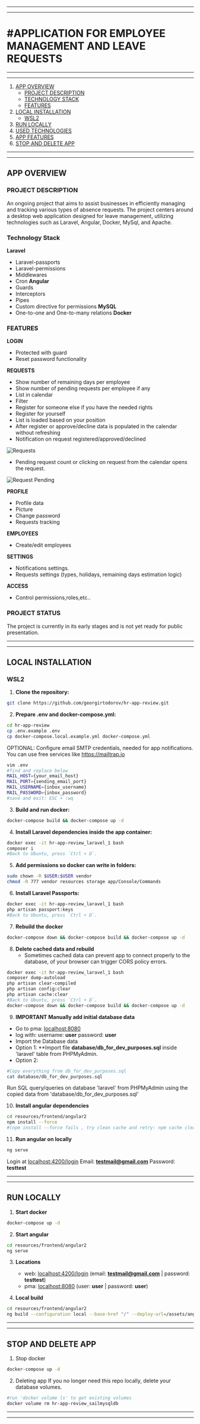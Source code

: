 ***
***
# #APPLICATION FOR EMPLOYEE MANAGEMENT AND LEAVE REQUESTS
***
***

1. [APP OVERVIEW](#app-overview)
    - [PROJECT DESCRIPTION](#project-description)
    - [TECHNOLOGY STACK](#technology-sack)
    - [FEATURES](#features)
2. [LOCAL INSTALLATION](#local-installation)
    - [WSL2](#wsl2)
3. [RUN LOCALLY](#run-locally)
4. [USED TECHNOLOGIES](#used-technologies)
5. [APP FEATURES](#app-features)
6. [STOP AND DELETE APP](#stop-and-delete-app)

***
***
## APP OVERVIEW

<h3>PROJECT DESCRIPTION</h3>

An ongoing project that aims to assist businesses in efficiently managing and tracking various types of absence requests. The project centers around a desktop web application designed for leave management, utilizing technologies such as Laravel, Angular, Docker, MySql, and Apache.

<h3>Technology Stack</h3>

**Laravel**
   - Laravel-passports
   - Laravel-permissions
   - Middlewares
   - Cron
**Angular**
   - Guards
   - Interceptors
   - Pipes
   - Custom directive for permissions
**MySQL**
   - One-to-one and One-to-many relations
**Docker**

<h3>FEATURES</h3>

**LOGIN**
   - Protected with guard
   - Reset password functionality

**REQUESTS**
   - Show number of remaining days per employee
   - Show number of pending requests per employee if any
   - List in calendar
   - Filter
   - Register for someone else if you have the needed rights
   - Register for yourself
   - List is loaded based on your position
   - After register or approve/decline data is populated in the calendar without refreshing
   - Notification on request registered/approved/declined

![Requests](readme/requests.png)

- Pending request count or clicking on request from the calendar opens the request.

![Request Pending](readme/pending_request.png)

**PROFILE**
   - Profile data
   - Picture
   - Change password
   - Requests tracking

**EMPLOYEES**
   - Create/edit employees

**SETTINGS**
   - Notifications settings.
   - Requests settings (types, holidays, remaining days estimation logic)

**ACCESS**
   - Control permissions,roles,etc..

<h3>PROJECT STATUS</h3>
The project is currently in its early stages and is not yet ready for public presentation.


***
***
## LOCAL INSTALLATION

<h3>WSL2</h3>

1. **Clone the repository:**
```bash
git clone https://github.com/georgirtodorov/hr-app-review.git
```

2. **Prepare .env and docker-compose.yml:**

```bash
cd hr-app-review
cp .env.example .env
cp docker-compose.local.example.yml docker-compose.yml
```
OPTIONAL: Configure email SMTP credentials, needed for app notifications. You can use free services like https://mailtrap.io
```bash
vim .env
#find and replace below
MAIL_HOST={your_email_host}
MAIL_PORT={sending_email_port}
MAIL_USERNAME={inbox_username}
MAIL_PASSWORD={inbox_password}
#save and exit: ESC + :wq 
```

3. **Build and run docker:**
```bash
docker-compose build && docker-compose up -d
```

4. **Install Laravel dependencies inside the app container:**
```bash
docker exec -it hr-app-review_laravel_1 bash
composer i
#Back to Ubuntu, press `Ctrl + D`.
```
5. **Add permissions so docker can write in folders:**
```bash
sudo chown -R $USER:$USER vendor
chmod -R 777 vendor resources storage app/Console/Commands
```

6. **Install Laravel Passports:**
```bash
docker exec -it hr-app-review_laravel_1 bash
php artisan passport:keys
#Back to Ubuntu, press `Ctrl + D`.
```

7. **Rebuild the docker**
```bash
docker-compose down && docker-compose build && docker-compose up -d
```

8. **Delete cached data and rebuild**
    - Sometimes cached data can prevent app to connect properly to the database, of your browser can trigger CORS policy errors.
```bash
docker exec -it hr-app-review_laravel_1 bash
composer dump-autoload
php artisan clear-compiled
php artisan config:clear
php artisan cache:clear
#Back to Ubuntu, press `Ctrl + D`.
docker-compose down && docker-compose build && docker-compose up -d
```

9. **IMPORTANT Manually add initial database data**
- Go to pma: [localhost:8080](http://localhost:8080)
- log with: username: **user** password: **user**
- Import the Database data
- Option 1: **Import file **database/db_for_dev_purposes.sql** inside 'laravel' table from PHPMyAdmin.
- Option 2:
```bash
#Copy everything from db_for_dev_purposes.sql
cat database/db_for_dev_purposes.sql
```
Run SQL query/queries on database 'laravel' from PHPMyAdmin using the copied data from 'database/db_for_dev_purposes.sql'

10. **Install angular dependencies**
```bash
cd resources/frontend/angular2
npm install --force
#(npm install --force fails , try clean cache and retry: npm cache clear --force. Unfortunately we need --force, because project was started with some angular template which I don't have time to fix, despite that template is used only in the side menu) 
```

11. **Run angular on locally**
```bash
ng serve 
```
Login at [localhost:4200/login](http://localhost:4200/login)
Email: **testmail@gmail.com**
Password: **testtest**
***
***

## RUN LOCALLY
1. **Start docker**
```bash
docker-compose up -d 
```

2. **Start angular**
```bash
cd resources/frontend/angular2 
ng serve
```

3. **Locations**
    - web: [localhost:4200/login](http://localhost:4200/login)
      (email: **testmail@gmail.com** | password: **testtest**)
    - pma: [localhost:8080](http://localhost:8080)
      (user: **user** | password: **user**)


4. **Local build**
```bash
cd resources/frontend/angular2 
ng build --configuration local --base-href "/" --deploy-url=/assets/angular/ && cp ../../../public/assets/angular/index.html ../../views/angular.blade.php
```

***
***
## STOP AND DELETE APP
1. Stop docker
```bash
docker-compose up -d
```
2. Deleting app
   If you no longer need this repo locally, delete your database volumes.
```bash
#run 'docker volume ls' to get existing volumes
docker volume rm hr-app-review_sailmysqldb
```
***
***
